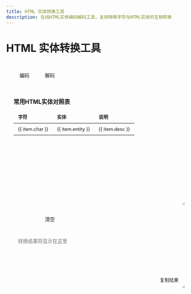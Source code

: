```yaml
---
title: HTML 实体转换工具
description: 在线HTML实体编码解码工具，支持特殊字符与HTML实体的互相转换
---
```


<script setup>
import { ref } from 'vue'

const inputText = ref('')
const outputText = ref('')
const mode = ref('encode')

// HTML实体映射表
const entityMap = {
  '&': '&amp;',
  '<': '&lt;',
  '>': '&gt;',
  '"': '&quot;',
  "'": '&apos;',
  '¢': '&cent;',
  '£': '&pound;',
  '¥': '&yen;',
  '€': '&euro;',
  '©': '&copy;',
  '®': '&reg;',
  '™': '&trade;',
  ' ': '&nbsp;'
}

// 反向映射表
const reverseEntityMap = Object.fromEntries(
  Object.entries(entityMap).map(([key, value]) => [value, key])
)

const handleConvert = () => {
  try {
    if (mode.value === 'encode') {
      outputText.value = inputText.value.replace(
        /[&<>"'¢£¥€©®™ ]/g,
        char => entityMap[char] || char
      )
    } else {
      outputText.value = inputText.value.replace(
        /&[a-zA-Z]+;|&#\d+;/g,
        entity => {
          if (reverseEntityMap[entity]) {
            return reverseEntityMap[entity]
          }
          // 处理数字实体
          if (entity.startsWith('&#')) {
            const num = entity.slice(2, -1)
            return String.fromCharCode(Number(num))
          }
          return entity
        }
      )
    }
  } catch (e) {
    outputText.value = '转换失败：' + e.message
  }
}

const handleCopy = async () => {
  try {
    await navigator.clipboard.writeText(outputText.value)
    alert('已复制到剪贴板')
  } catch (e) {
    alert('复制失败，请手动复制')
  }
}

const handleClear = () => {
  inputText.value = ''
  outputText.value = ''
}

const commonEntities = [
  { char: '&', entity: '&amp;', desc: '和号' },
  { char: '<', entity: '&lt;', desc: '小于号' },
  { char: '>', entity: '&gt;', desc: '大于号' },
  { char: '"', entity: '&quot;', desc: '引号' },
  { char: "'", entity: '&apos;', desc: '撇号' },
  { char: '©', entity: '&copy;', desc: '版权' },
  { char: '®', entity: '&reg;', desc: '注册商标' },
  { char: '™', entity: '&trade;', desc: '商标' },
  { char: ' ', entity: '&nbsp;', desc: '空格' }
]
</script>

# HTML 实体转换工具

<div class="tool-container">
  <div class="tool-header">
    <div class="mode-switch">
      <button 
        :class="{ active: mode === 'encode' }" 
        @click="mode = 'encode'"
      >
        编码
      </button>
      <button 
        :class="{ active: mode === 'decode' }" 
        @click="mode = 'decode'"
      >
        解码
      </button>
    </div>
  </div>

  <div class="common-entities">
    <h3>常用HTML实体对照表</h3>
    <table>
      <thead>
        <tr>
          <th>字符</th>
          <th>实体</th>
          <th>说明</th>
        </tr>
      </thead>
      <tbody>
        <tr v-for="item in commonEntities" :key="item.entity">
          <td>{{ item.char }}</td>
          <td>{{ item.entity }}</td>
          <td>{{ item.desc }}</td>
        </tr>
      </tbody>
    </table>
  </div>

  <div class="input-area">
    <textarea
      v-model="inputText"
      :placeholder="mode === 'encode' ? '请输入要转换为HTML实体的文本' : '请输入要解码的HTML实体'"
    ></textarea>
  </div>

  <div class="button-group">
    <button class="primary" @click="handleConvert">转换</button>
    <button @click="handleClear">清空</button>
  </div>

  <div class="output-area">
    <textarea
      v-model="outputText"
      readonly
      placeholder="转换结果将显示在这里"
    ></textarea>
    <button 
      class="copy-btn"
      v-if="outputText"
      @click="handleCopy"
    >
      复制结果
    </button>
  </div>
</div>

<style scoped>
/* 基础样式保持一致 */
.tool-container {
  max-width: 800px;
  margin: 0 auto;
  padding: 20px;
  background: var(--vp-c-bg-soft);
  border-radius: 8px;
}

.tool-header {
  margin-bottom: 20px;
}

.mode-switch {
  display: flex;
  gap: 10px;
}

.mode-switch button {
  padding: 8px 16px;
  border: 1px solid var(--vp-c-divider);
  border-radius: 4px;
  background: var(--vp-c-bg);
  color: var(--vp-c-text-2);
  cursor: pointer;
  transition: all 0.2s;
}

.mode-switch button.active {
  background: var(--vp-c-brand);
  color: white;
  border-color: var(--vp-c-brand);
}

/* 对照表样式 */
.common-entities {
  margin-bottom: 20px;
  overflow-x: auto;
}

.common-entities h3 {
  margin-bottom: 10px;
  font-size: 1.1em;
  color: var(--vp-c-text-1);
}

table {
  width: 100%;
  border-collapse: collapse;
  margin-bottom: 20px;
  font-size: 0.9em;
}

th, td {
  padding: 8px 12px;
  text-align: left;
  border: 1px solid var(--vp-c-divider);
}

th {
  background: var(--vp-c-bg);
  font-weight: 600;
}

/* 输入输出区域样式 */
.input-area,
.output-area {
  position: relative;
  margin-bottom: 20px;
}

textarea {
  width: 100%;
  min-height: 150px;
  padding: 12px;
  border: 1px solid var(--vp-c-divider);
  border-radius: 4px;
  background: var(--vp-c-bg);
  color: var(--vp-c-text-1);
  font-family: var(--vp-font-family-mono);
  resize: vertical;
}

textarea:focus {
  outline: none;
  border-color: var(--vp-c-brand);
}

.button-group {
  display: flex;
  gap: 10px;
  margin-bottom: 20px;
}

button {
  padding: 8px 16px;
  border: 1px solid var(--vp-c-divider);
  border-radius: 4px;
  background: var(--vp-c-bg);
  color: var(--vp-c-text-2);
  cursor: pointer;
  transition: all 0.2s;
}

button.primary {
  background: var(--vp-c-brand);
  color: white;
  border-color: var(--vp-c-brand);
}

button:hover {
  opacity: 0.8;
}

.copy-btn {
  position: absolute;
  right: 10px;
  bottom: 10px;
  padding: 4px 8px;
  font-size: 0.9em;
  background: var(--vp-c-bg);
}

/* Dark mode optimization */
:deep(.dark) .tool-container {
  background: var(--vp-c-bg-soft);
}

:deep(.dark) textarea {
  background: var(--vp-c-bg);
}

:deep(.dark) th {
  background: var(--vp-c-bg-mute);
}
</style> 